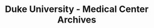 ---
layout: repo
title: "Duke University - Medical Center Archives"
id: 4816
permalink: repos/4816/
---